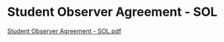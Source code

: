 # Student Observer Agreement - SOL

[Student Observer Agreement - SOL.pdf](Student%20Observer%20Agreement%20-%20SOL%20e52b7b1dffc640fbaef6a9c5f62cbec2/Student_Observer_Agreement_-_SOL.pdf)
